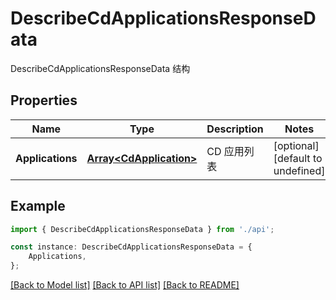# DescribeCdApplicationsResponseData

DescribeCdApplicationsResponseData 结构

## Properties

Name | Type | Description | Notes
------------ | ------------- | ------------- | -------------
**Applications** | [**Array&lt;CdApplication&gt;**](CdApplication.md) | CD 应用列表 | [optional] [default to undefined]

## Example

```typescript
import { DescribeCdApplicationsResponseData } from './api';

const instance: DescribeCdApplicationsResponseData = {
    Applications,
};
```

[[Back to Model list]](../README.md#documentation-for-models) [[Back to API list]](../README.md#documentation-for-api-endpoints) [[Back to README]](../README.md)
